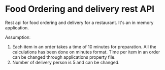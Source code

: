 # Food Ordering and delivery rest API
Rest api for food ordering and delivery for a restaurant. It's an in memory application.

Assumption:
1. Each item in an order takes a time of 10 minutes for preparation. All the calculations has been done on minutes format. Time per item in an order can be changed through applications property file.
2. Number of delivery person is 5 and can be changed.
